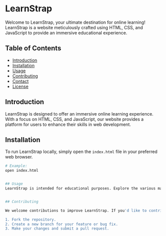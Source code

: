 # LearnStrap

Welcome to LearnStrap, your ultimate destination for online learning! LearnStrap is a website meticulously crafted using HTML, CSS, and JavaScript to provide an immersive educational experience.

## Table of Contents

- [Introduction](#introduction)
- [Installation](#installation)
- [Usage](#usage)
- [Contributing](#contributing)
- [Contact](#contact)
- [License](#license)

## Introduction

LearnStrap is designed to offer an immersive online learning experience. With a focus on HTML, CSS, and JavaScript, our website provides a platform for users to enhance their skills in web development.

## Installation

To run LearnStrap locally, simply open the `index.html` file in your preferred web browser.

```bash
# Example:
open index.html


## Usage
LearnStrap is intended for educational purposes. Explore the various materials available on the website to enhance your understanding of HTML, CSS, and JavaScript.


## Contributing

We welcome contributions to improve LearnStrap. If you'd like to contribute, please follow these steps:

1. Fork the repository.
2. Create a new branch for your feature or bug fix.
3. Make your changes and submit a pull request.

